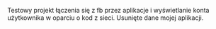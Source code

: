 
Testowy projekt łączenia się z fb przez aplikacje i wyświetlanie konta użytkownika w oparciu o kod z sieci.
Usunięte dane mojej aplikacji.

